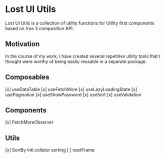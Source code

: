 # Lost UI Utils
Lost UI Utils is a collection of utility functions for Utility first components based on Vue 3 composition API.

## Motivation
In the course of my work, I have created several repetitive utility tools that I thought were worthy of being easily reusable in a separate package.

## Composables

[x] useDataTable
[x] useFetchMore
[x] useLazyLoadingState
[x] usePagination
[x] useShowPassword
[x] useSort
[x] useValidation

## Components

[x] FetchMoreObserver

## Utils

[x] SortBy Intl.collator sorting
[ ] nextFrame
